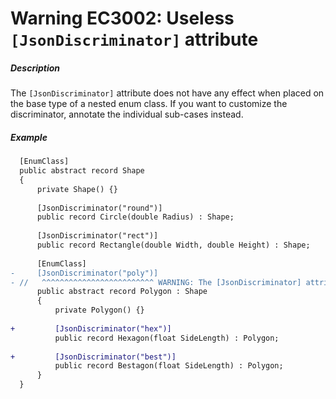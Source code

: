 # Warning EC3002: Useless `[JsonDiscriminator]` attribute

##### Description
The `[JsonDiscriminator]` attribute does not have any effect when placed on the base type of a nested enum class. If you want to customize the discriminator, annotate the individual sub-cases instead.

##### Example
```diff
  [EnumClass]
  public abstract record Shape
  {
      private Shape() {}
  
      [JsonDiscriminator("round")]
      public record Circle(double Radius) : Shape;
  
      [JsonDiscriminator("rect")]
      public record Rectangle(double Width, double Height) : Shape;
  
      [EnumClass]
-     [JsonDiscriminator("poly")]
- //   ^^^^^^^^^^^^^^^^^^^^^^^^^ WARNING: The [JsonDiscriminator] attribute does not have any effect when placed on the base type of a nested enum class.
      public abstract record Polygon : Shape
      {
          private Polygon() {}
  
+         [JsonDiscriminator("hex")]
          public record Hexagon(float SideLength) : Polygon;
          
+         [JsonDiscriminator("best")]
          public record Bestagon(float SideLength) : Polygon;
      }
  }
```

